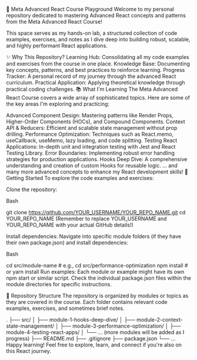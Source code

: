 
🚀 Meta Advanced React Course Playground
Welcome to my personal repository dedicated to mastering Advanced React concepts and patterns from the Meta Advanced React Course!

This space serves as my hands-on lab, a structured collection of code examples, exercises, and notes as I dive deep into building robust, scalable, and highly performant React applications.

✨ Why This Repository?
Learning Hub: Consolidating all my code examples and exercises from the course in one place.
Knowledge Base: Documenting key concepts, patterns, and best practices to reinforce learning.
Progress Tracker: A personal record of my journey through the advanced React curriculum.
Practical Application: Applying theoretical knowledge through practical coding challenges.
📚 What I'm Learning
The Meta Advanced React Course covers a wide array of sophisticated topics. Here are some of the key areas I'm exploring and practicing:

Advanced Component Design: Mastering patterns like Render Props, Higher-Order Components (HOCs), and Compound Components.
Context API & Reducers: Efficient and scalable state management without prop drilling.
Performance Optimization: Techniques such as React.memo, useCallback, useMemo, lazy loading, and code splitting.
Testing React Applications: In-depth unit and integration testing with Jest and React Testing Library.
Error Boundaries: Implementing robust error handling strategies for production applications.
Hooks Deep Dive: A comprehensive understanding and creation of custom Hooks for reusable logic.
... and many more advanced concepts to enhance my React development skills!
🚀 Getting Started
To explore the code examples and exercises:

Clone the repository:

Bash

git clone https://github.com/YOUR_USERNAME/YOUR_REPO_NAME.git
cd YOUR_REPO_NAME
(Remember to replace YOUR_USERNAME and YOUR_REPO_NAME with your actual GitHub details!)

Install dependencies:
Navigate into specific module folders (if they have their own package.json) and install dependencies:

Bash

cd src/module-name # e.g., cd src/performance-optimization
npm install        # or yarn install
Run examples:
Each module or example might have its own npm start or similar script. Check the individual package.json files within the module directories for specific instructions.

📂 Repository Structure
The repository is organized by modules or topics as they are covered in the course. Each folder contains relevant code examples, exercises, and sometimes brief notes.

.
├── src/
│   ├── module-1-hooks-deep-dive/
│   ├── module-2-context-state-management/
│   ├── module-3-performance-optimization/
│   ├── module-4-testing-react-apps/
│   └── ... (more modules will be added as I progress)
├── README.md
├── .gitignore
├── package.json
└── ...
Happy learning! Feel free to explore, learn, and connect if you're also on this React journey.
